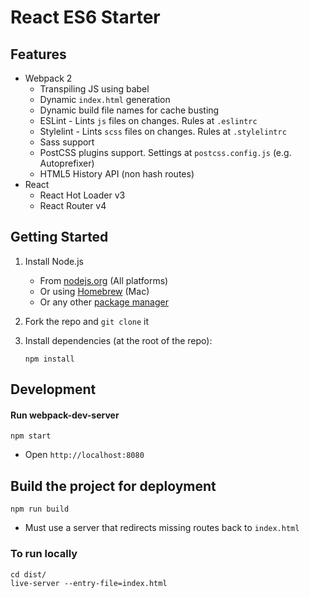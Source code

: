 React ES6 Starter
==================

Features
----------

- Webpack 2
  - Transpiling JS using babel
  - Dynamic `index.html` generation
  - Dynamic build file names for cache busting
  - ESLint - Lints `js` files on changes. Rules at `.eslintrc`
  - Stylelint - Lints `scss` files on changes. Rules at `.stylelintrc`
  - Sass support
  - PostCSS plugins support. Settings at `postcss.config.js` (e.g. Autoprefixer)
  - HTML5 History API (non hash routes)
- React
  - React Hot Loader v3
  - React Router v4

Getting Started
----------------

1. Install Node.js
    - From [nodejs.org](https://nodejs.org/) (All platforms)
    - Or using [Homebrew](http://blog.teamtreehouse.com/install-node-js-npm-mac) (Mac)
    - Or any other [package manager](https://github.com/joyent/node/wiki/Installing-Node.js-via-package-manager)
1. Fork the repo and `git clone` it
1. Install dependencies (at the root of the repo):

    ```
    npm install
    ```

Development
------------

#### Run webpack-dev-server

```
npm start
```

- Open `http://localhost:8080`

Build the project for deployment
---------------------------------

```
npm run build
```

- Must use a server that redirects missing routes back to `index.html`

### To run locally

```
cd dist/
live-server --entry-file=index.html
```

